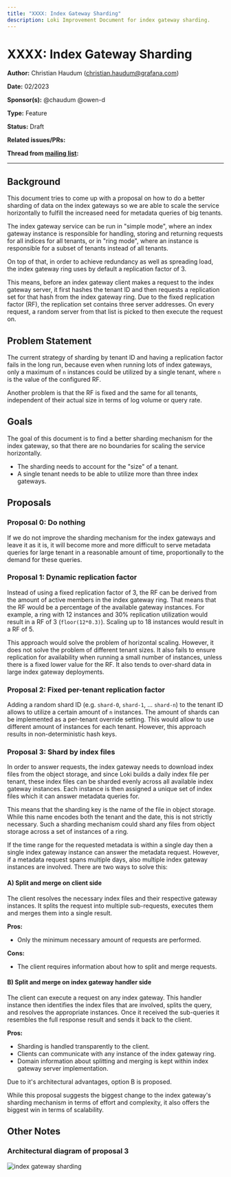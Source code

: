 ```yaml
---
title: "XXXX: Index Gateway Sharding"
description: Loki Improvement Document for index gateway sharding.
---
```


# XXXX: Index Gateway Sharding

**Author:** Christian Haudum (christian.haudum@grafana.com)

**Date:** 02/2023

**Sponsor(s):** @chaudum @owen-d

**Type:** Feature

**Status:** Draft

**Related issues/PRs:**

**Thread from [mailing list](https://groups.google.com/forum/#!forum/lokiproject):**

---

## Background

This document tries to come up with a proposal on how to do a better sharding of data on the index gateways so we are able to scale the service horizontally to fulfill the increased need for metadata queries of big tenants.

The index gateway service can be run in "simple mode", where an index gateway instance is responsible for handling, storing and returning requests for all indices for all tenants, or in "ring mode", where an instance is responsible for a subset of tenants instead of all tenants.

On top of that, in order to achieve redundancy as well as spreading load, the index gateway ring uses by default a replication factor of 3.

This means, before an index gateway client makes a request to the index gateway server, it first hashes the tenant ID and then requests a replication set for that hash from the index gateway ring. Due to the fixed replication factor (RF), the replication set contains three server addresses. On every request, a random server from that list is picked to then execute the request on.

## Problem Statement

The current strategy of sharding by tenant ID and having a replication factor fails in the long run, because even when running lots of index gateways, only a maximum of `n` instances could be utilized by a single tenant, where `n` is the value of the configured RF.

Another problem is that the RF is fixed and the same for all tenants, independent of their actual size in terms of log volume or query rate.

## Goals

The goal of this document is to find a better sharding mechanism for the index gateway, so that there are no boundaries for scaling the service horizontally.

* The sharding needs to account for the "size" of a tenant.
* A single tenant needs to be able to utilize more than three index gateways.

## Proposals

### Proposal 0: Do nothing

If we do not improve the sharding mechanism for the index gateways and leave it as it is, it will become more and more difficult to serve metadata queries for large tenant in a reasonable amount of time, proportionally to the demand for these queries.

### Proposal 1: Dynamic replication factor

Instead of using a fixed replication factor of 3, the RF can be derived from the amount of active members in the index gateway ring. That means that the RF would be a percentage of the available gateway instances. For example, a ring with 12 instances and 30% replication utilization would result in a RF of 3 (`floor(12*0.3)`). Scaling up to 18 instances would result in a RF of 5.

This approach would solve the problem of horizontal scaling. However, it does not solve the problem of different tenant sizes. It also fails to ensure replication for availability when running a small number of instances, unless there is a fixed lower value for the RF. It also tends to over-shard data in large index gateway deployments.

### Proposal 2: Fixed per-tenant replication factor

Adding a random shard ID (e.g. `shard-0`, `shard-1`, ... `shard-n`) to the tenant ID allows to utilize a certain amount of `n` instances. The amount of shards can be implemented as a per-tenant override setting. This would allow to use different amount of instances for each tenant. However, this approach results in non-deterministic hash keys.

### Proposal 3: Shard by index files

In order to answer requests, the index gateway needs to download index files from the object storage, and since Loki builds a daily index file per tenant, these index files can be sharded evenly across all available index gateway instances. Each instance is then assigned a unique set of index files which it can answer metadata queries for.

This means that the sharding key is the name of the file in object storage. While this name encodes both the tenant and the date, this is not strictly necessary. Such a sharding mechanism could shard any files from object storage across a set of instances of a ring.

If the time range for the requested metadata is within a single day then a single index gateway instance can answer the metadata request.
However, if a metadata request spans multiple days, also multiple index gateway instances are involved. There are two ways to solve this:

#### A) Split and merge on client side

The client resolves the necessary index files and their respective gateway instances. It splits the request into multiple sub-requests, executes them and merges them into a single result.

**Pros:**
* Only the minimum necessary amount of requests are performed.

**Cons:**
* The client requires information about how to split and merge requests.

#### B) Split and merge on index gateway handler side

The client can execute a request on any index gateway. This handler instance then identifies the index files that are involved, splits the query, and resolves the appropriate instances. Once it received the sub-queries it resembles the full response result and sends it back to the client.

**Pros:**
* Sharding is handled transparently to the client.
* Clients can communicate with any instance of the index gateway ring.
* Domain information about splitting and merging is kept within index gateway server implementation.

Due to it's architectural advantages, option B is proposed.

While this proposal suggests the biggest change to the index gateway's sharding mechanism in terms of effort and complexity, it also offers the biggest win in terms of scalability.

## Other Notes

### Architectural diagram of proposal 3

![index gateway sharding](../index-gw-sharding-diagram.svg)

